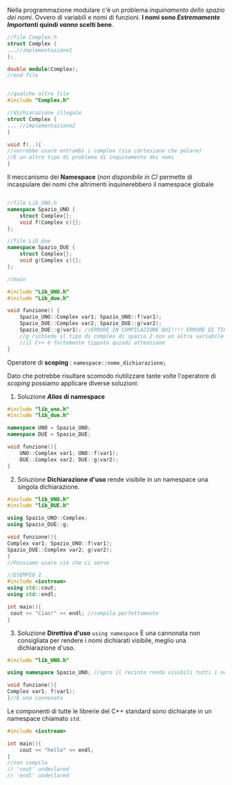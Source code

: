 Nella programmazione modulare c'è un problema *inquinamento dello spazio dei nomi*. Ovvero di variabili e nomi di funzioni. **I nomi sono _Estremamente Importanti_ quindi _vanno_ scelti bene**.

````C++
//file Complex.h
struct Complex {
...//implementazione1
};

double module(Complex);
//end file


//qualche altro file
#include "Complex.h"

//dichiarazione illegale
struct Complex {
... //implementazione2
}

void f(..){
//vorrebbe usare entrambi i complex (sia cartesiano che polare)
//È un altro tipo di problema di inquinamento dei nomi
}
````

Il meccanismo dei **Namespace** (*non disponibile in C)* permette di incaspulare dei nomi che altrimenti inquinerebbero il namespace globale

````C++

//file Lib_UNO.h
namespace Spazio_UNO {
	struct Complex{};
	void f(Complex c){};
};

//file Lib_due
namespace Spazio_DUE {
	struct Complex{};
	void g(Complex c){};
};

//main

#include "Lib_UNO.h"
#include "Lib_due.h"

void funzione() {
	Spazio_UNO::Complex var1; Spazio_UNO::f(var1);
	Spazio_DUE::Complex var2; Spazio_DUE::g(var2);
	Spazio_DUE::g(var1); //ERRORE IN COMPILAZIONE QUI!!!! ERRORE DI TIPO
	//g richiede il tipo di complex di spazio 2 non un altra variabile
	//il C++ è fortemente tippato quindi attenzione
}
````

Operatore di **scoping** : `namespace::nome_dichiarazione;`

Dato che potrebbe risultare scomodo riutilizzare tante volte l'operatore di _scoping_ possiamo applicare diverse soluzioni:

1. Soluzione  **_Alias_ di namespace**

````C++
#include "lib_uno.h"
#include "lib_due.h"

namespace UNO = Spazio_UNO;
namespace DUE = Spazio_DUE;

void funzione(){
	UNO::Complex var1; UNO::f(var1);
	DUE::Complex var2; DUE::g(var2);
}
````

2. Soluzione **Dichiarazione d'uso**
	rende visibile in un namespace una singola dichiarazione.

````C++
#include "lib_UNO.h"
#include "lib_DUE.h"

using Spazio_UNO::Complex;
using Spazio_DUE::g;

void funzione(){
Complex var1; Spazio_UNO::f(var1);
Spazio_DUE::Complex var2; g(var2);
}
//Possiamo usare ciò che ci serve

//ESEMPIO 2
#include <iostream>
using std::cout;
using std::endl;

int main(){
 cout << "Ciao!" << endl; //compila perfettamente
}
````

3. Soluzione **Direttiva d'uso**
	`using namespace` È una cannonata non consigliata per rendere i nomi dichiarati visibile, meglio una dichiarazione d'uso.
````C++
#include "lib_UNO.h"

using namespace Spazio_UNO; //apro il recinto rendo visibili tutti i nomi del namespace Spazio_UNO

void funzione(){
Complex var1; f(var1);
}//È una cannonata
````

Le componenti di tutte le librerie del C++ standard sono dichiarate in un namespace chiamato `std`. 
````C++
#include <iostream>

int main(){
	cout << "hello" << endl;
}
//non compila
// 'cout' undeclared
// 'endl' undeclared
````
